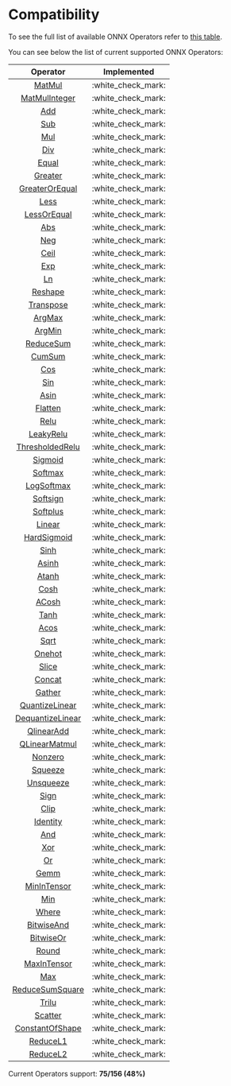 # Compatibility

To see the full list of available ONNX Operators refer to [this table](https://github.com/onnx/onnx/blob/main/docs/Operators.md).

You can see below the list of current supported ONNX Operators:

|                              Operator                               |     Implemented      |
| :-----------------------------------------------------------------: | :------------------: |
|             [MatMul](operators/tensor/tensor.matmul.md)             | :white\_check\_mark: |
|         [MatMulInteger](operators/tensor/tensor.matmul.md)          | :white\_check\_mark: |
|           [Add](operators/tensor/#arithmetic-operations)            | :white\_check\_mark: |
|           [Sub](operators/tensor/#arithmetic-operations)            | :white\_check\_mark: |
|           [Mul](operators/tensor/#arithmetic-operations)            | :white\_check\_mark: |
|           [Div](operators/tensor/#arithmetic-operations)            | :white\_check\_mark: |
|              [Equal](operators/tensor/tensor.equal.md)              | :white\_check\_mark: |
|            [Greater](operators/tensor/tensor.greater.md)            | :white\_check\_mark: |
|     [GreaterOrEqual](operators/tensor/tensor.greater\_equal.md)     | :white\_check\_mark: |
|               [Less](operators/tensor/tensor.less.md)               | :white\_check\_mark: |
|        [LessOrEqual](operators/tensor/tensor.less\_equal.md)        | :white\_check\_mark: |
|                [Abs](operators/tensor/tensor.abs.md)                | :white\_check\_mark: |
|                [Neg](operators/tensor/tensor.neg.md)                | :white\_check\_mark: |
|               [Ceil](operators/tensor/tensor.ceil.md)               | :white\_check\_mark: |
|                [Exp](operators/tensor/tensor.exp.md)                | :white\_check\_mark: |
|                [Ln](operators/tensor/tensor.log.md)                 | :white\_check\_mark: |
|            [Reshape](operators/tensor/tensor.reshape.md)            | :white\_check\_mark: |
|          [Transpose](operators/tensor/tensor.transpose.md)          | :white\_check\_mark: |
|             [ArgMax](operators/tensor/tensor.argmax.md)             | :white\_check\_mark: |
|             [ArgMin](operators/tensor/tensor.argmin.md)             | :white\_check\_mark: |
|         [ReduceSum](operators/tensor/tensor.reduce\_sum.md)         | :white\_check\_mark: |
|             [CumSum](operators/tensor/tensor.cumsum.md)             | :white\_check\_mark: |
|                [Cos](operators/tensor/tensor.cos.md)                | :white\_check\_mark: |
|                [Sin](operators/tensor/tensor.sin.md)                | :white\_check\_mark: |
|               [Asin](operators/tensor/tensor.asin.md)               | :white\_check\_mark: |
|            [Flatten](operators/tensor/tensor.flatten.md)            | :white\_check\_mark: |
|             [Relu](operators/neural-network/nn.relu.md)             | :white\_check\_mark: |
|       [LeakyRelu](operators/neural-network/nn.leaky\_relu.md)       | :white\_check\_mark: |
| [ThresholdedRelu](operators/neural-network/nn.thresholded\_relu.md) | :white\_check\_mark: |
|          [Sigmoid](operators/neural-network/nn.sigmoid.md)          | :white\_check\_mark: |
|          [Softmax](operators/neural-network/nn.softmax.md)          | :white\_check\_mark: |
|       [LogSoftmax](operators/neural-network/nn.logsoftmax.md)       | :white\_check\_mark: |
|         [Softsign](operators/neural-network/nn.softsign.md)         | :white\_check\_mark: |
|         [Softplus](operators/neural-network/nn.softplus.md)         | :white\_check\_mark: |
|           [Linear](operators/neural-network/nn.linear.md)           | :white\_check\_mark: |
|     [HardSigmoid](operators/neural-network/nn.hard\_sigmoid.md)     | :white\_check\_mark: |
|               [Sinh](operators/tensor/tensor.sinh.md)               | :white\_check\_mark: |
|              [Asinh](operators/tensor/tensor.asinh.md)              | :white\_check\_mark: |
|              [Atanh](operators/tensor/tensor.atanh.md)              | :white\_check\_mark: |
|               [Cosh](operators/tensor/tensor.cosh.md)               | :white\_check\_mark: |
|              [ACosh](operators/tensor/tensor.acosh.md)              | :white\_check\_mark: |
|               [Tanh](operators/tensor/tensor.tanh.md)               | :white\_check\_mark: |
|               [Acos](operators/tensor/tensor.acos.md)               | :white\_check\_mark: |
|               [Sqrt](operators/tensor/tensor.sqrt.md)               | :white\_check\_mark: |
|             [Onehot](operators/tensor/tensor.onehot.md)             | :white\_check\_mark: |
|              [Slice](operators/tensor/tensor.slice.md)              | :white\_check\_mark: |
|             [Concat](operators/tensor/tensor.concat.md)             | :white\_check\_mark: |
|             [Gather](operators/tensor/tensor.gather.md)             | :white\_check\_mark: |
|    [QuantizeLinear](operators/tensor/tensor.quantize\_linear.md)    | :white\_check\_mark: |
|   [DequantizeLinear](operators/tensor/tensor.quantize\_linear.md)   | :white\_check\_mark: |
|   [QlinearAdd](operators/tensor/tensor.qlinear\_add.md)             | :white\_check\_mark: |
|   [QLinearMatmul](operators/tensor/tensor.qlinear\_matmul.md)       | :white\_check\_mark: |
|            [Nonzero](operators/tensor/tensor.nonzero.md)            | :white\_check\_mark: |
|            [Squeeze](operators/tensor/tensor.squeeze.md)            | :white\_check\_mark: |
|          [Unsqueeze](operators/tensor/tensor.unsqueeze.md)          | :white\_check\_mark: |
|               [Sign](operators/tensor/tensor.sign.md)               | :white\_check\_mark: |
|               [Clip](operators/tensor/tensor.clip.md)               | :white\_check\_mark: |
|           [Identity](operators/tensor/tensor.identity.md)           | :white\_check\_mark: |
|                [And](operators/tensor/tensor.and.md)                | :white\_check\_mark: |
|                [Xor](operators/tensor/tensor.xor.md)                | :white\_check\_mark: |
|                 [Or](operators/tensor/tensor.or.md)                 | :white\_check\_mark: |
|             [Gemm](operators/neural-network/nn.gemm.md)             | :white\_check\_mark: |
|    [MinInTensor](operators/tensor/tensor.min\_in\_tensor.md)        | :white\_check\_mark: |
|                [Min](operators/tensor/tensor.min.md)                | :white\_check\_mark: |
|             [Where](operators/tensor/tensor.where.md)               | :white\_check\_mark: |
|       [BitwiseAnd](operators/tensor/tensor.bitwise_and.md)          | :white\_check\_mark: |
|       [BitwiseOr](operators/tensor/tensor.bitwise_or.md)            | :white\_check\_mark: |
|             [Round](operators/tensor/tensor.round.md)               | :white\_check\_mark: |
|      [MaxInTensor](operators/tensor/tensor.max\_in\_tensor.md)      | :white\_check\_mark: |
|                 [Max](operators/tensor/tensor.max.md)               | :white\_check\_mark: |
|  [ReduceSumSquare](operators/tensor/tensor.reduce\_sum\_square.md)  | :white\_check\_mark: |
|                 [Trilu](operators/tensor/tensor.trilu.md)               | :white\_check\_mark: |
|             [Scatter](operators/tensor/scatter.max.md)              | :white\_check\_mark: |
|             [ConstantOfShape](operators/tensor/tensor.constant_of_shape.md)              | :white\_check\_mark: |
|          [ReduceL1](operators/tensor/tensor.reduce\_l1.md)          | :white\_check\_mark: |
|         [ReduceL2](operators/tensor/tensor.reduce\_l2.md)           | :white\_check\_mark: |

Current Operators support: **75/156 (48%)**
